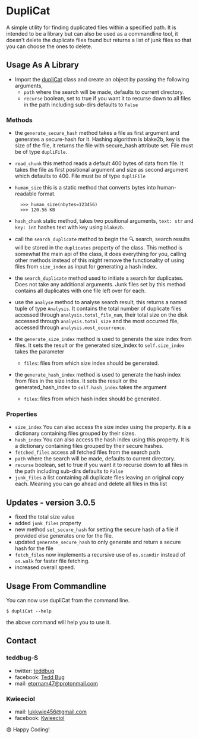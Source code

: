 # DupliCat

A simple utility for finding duplicated files within a specified path.
It is intended to be a library but can also be used as a commandline tool,
it doesn't delete the duplicate files found but returns a list of junk files so that you can choose the ones to delete.

## Usage As A Library

- Import the [dupliCat](https://github.com/teddbug-S/dupliCat/blob/main/src/dupliCat/__init__.py) class and create an
  object by passing the following arguments,
    - `path`
      where the search will be made, defaults to current directory.
    - `recurse`
      boolean, set to true if you want it to recurse down to all files in the path including sub-dirs
      defaults to `False`

### Methods

- the `generate_secure_hash` method takes a file as first argument and generates a secure-hash for it.
  Hashing algorithm is blake2b, key is the size of the file, it returns the file with secure_hash attribute
  set. File must be of type `dupliFile`.

- `read_chunk` this method reads a default 400 bytes of data from file. It takes the file as first positional
  argument and size as second argument which defaults to 400. File must be of type `dupliFile`

- `human_size` this is a static method that converts bytes into human-readable format.

   ```doctest
     >>> human_size(nbytes=123456)
     >>> 120.56 KB
   ```

- `hash_chunk` static method, takes two positional arguments, `text: str` and `key: int`
  hashes text with key using `blake2b`.


- call the `search_duplicate` method to begin the 🔍 search, search results will be stored in
  the `duplicates` property of the class. This method is somewhat the main api of the class, it
  does everything for you, calling other methods instead of this might remove the functionality of
  using files from `size_index` as input for generating a hash index.


- the `search_duplicate` method used to initiate a search for duplicates.
  Does not take any additional arguments.
  Junk files set by this method contains all duplicates with one file left over for each.


- use the `analyse` method to analyse search result, this returns a named tuple of type `Analysis`.
  It contains
  the total number of duplicate files accessed through `analysis.total_file_num`, their total size on the disk
  accessed through `analysis.total_size` and the most occurred file, accessed through `analysis.most_occurrence`.


- the `generate_size_index` method is used to generate the size index from files.
  It sets the result or the generated size_index to `self.size_index`
  takes the parameter
    - `files`: files from which size index should be generated.


- the `generate_hash_index` method is used to generate the hash index from files in the size index.
  It sets the result or the generated_hash_index to `self.hash_index`
  takes the argument
    - `files`: files from which hash index should be generated.

### Properties

- `size_index`
  You can also access the size index using the property. it is a dictionary containing files
  grouped by their sizes.
- `hash_index`
  You can also access the hash index using this property. It is a dictionary containing files
  grouped by their secure hashes.
- `fetched_files`
  access all fetched files from the search path
- `path`
  where the search will be made, defaults to current directory.
- `recurse`
  boolean, set to true if you want it to recurse down to all files in the path including sub-dirs
  defaults to `False`
- `junk_files`
  a list containing all duplicate files leaving an original copy each. Meaning you can go ahead and delete all files in
  this list

## Updates - version 3.0.5

- fixed the total size value
- added `junk_files` property
- new method `set_secure_hash` for setting the secure hash of a file if provided else generates one for the file.
- updated `generate_secure_hash` to only generate and return a secure hash for the file
- `fetch_files` now implements a recursive use of `os.scandir` instead of `os.walk` for faster file fetching.
- increased overall speed.

## Usage From Commandline

You can now use dupliCat from the command line.

   ```cli
   $ dupliCat --help
   ```

the above command will help you to use it.

## Contact

### teddbug-S

- twitter: [teddbug](https://www.twitter.com/teddbug)
- facebook: [Tedd Bug](https://www.facebook.com/tedd.bug.79/)
- mail: etornam47@protonmail.com

### Kwieeciol

- mail: lukkwie456@gmail.com
- facebook: [Kwieeciol](https://www.facebook.com/profile.php?id=100043452014581)

😄 Happy Coding!
